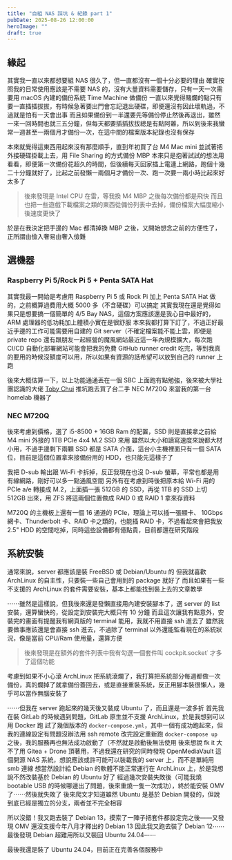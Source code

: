 ```yaml
---
title: "自組 NAS 踩坑 & 紀錄 part 1"
pubDate: 2025-08-26 12:00:00
heroImage: ""
draft: true
---
```


## 緣起

其實我一直以來都想要組 NAS 很久了，但一直都沒有一個十分必要的理由
確實按照我的日常使用應該是不需要 NAS 的，沒有大量資料需要儲存，只有一天一次需要用 macOS 內建的備份系統 Time Machine 做備份
一直以來覺得賭爛的點只有要一直插插拔拔，有時候急著要出門會忘記退出硬碟，即便還沒有因此壞軌過，不過就是怕有一天會出事
而且如果備份到一半還要先等備份停止然後再退出，雖然一來一回時間也就三五分鐘，但每天都要插插拔拔總是有點阿雜，所以到後來我蠻常一週甚至一兩個月才備份一次，在這中間的檔案版本紀錄也沒有保存

本來就覺得這東西用起來沒有那麼順手，直到年初買了台 M4 Mac mini 並試著把外接硬碟掛載上去，用 File Sharing 的方式備份 MBP
本來只是抱著試試的想法用看看，即便第一次備份花超久的時間，但後續每天回家插上電連上網路，跑個十幾二十分鐘就好了，比起之前發懶一兩個月才備份一次、跑一次要一兩小時比起來好太多了

> 後來發現是 Intel CPU 在雷，等我換 M4 MBP 之後每次備份都是飛快
> 而且也把一些遊戲下載檔案之類的東西從備份列表中去掉，備份檔案大幅度縮小後速度更快了

於是在我決定把手邊的 Mac 都清掉換 MBP 之後，又開始想念之前的方便性了，正所謂由儉入奢易由奢入儉難

## 選機器

### Raspberry Pi 5/Rock Pi 5 + Penta SATA Hat

其實我最一開始是考慮用 Raspberry Pi 5 或 Rock Pi 加上 Penta SATA Hat 做的，之前概算過費用大概 5000 多（不含硬碟）可以搞定
其實我現在還是覺得如果只是想要搞一個簡單的 4/5 Bay NAS，這個方案應該還是我心目中最好的，ARM 處理器的低功耗加上體積小實在是很舒服
本來我都打算下訂了，不過正好最近手邊的工作可能需要用自建的 Git server（不確定檔案能不能上雲，即便是 private repo
還有跟朋友一起經營的魔風網站最近這一年內規模擴大，每次跑 CI/CD 自動化部署網站可能會把我的免費 GitHub runner credit 吃完，等到我真的要用的時候沒額度可以用，所以如果有資源的話希望可以放到自己的 runner 上跑

後來大概估算一下，以上功能通通丟在一個 SBC 上面跑有點勉強，後來被大學社團認識的大佬 [Toby Chui](https://github.com/tobychui) 推坑跑去買了台二手 NEC M720Q 來當我的第一台 homelab 機器了

### NEC M720Q

後來考慮到價格，選了 i5-8500 + 16GB Ram 的配置，SSD 則是直接拿之前給 M4 mini 外接的 1TB PCIe 4x4 M.2 SSD 來用
雖然以大小和讀寫速度來說都大材小用，不過手邊剩下兩顆 SSD 都是 SATA 介面，這台小主機裡面只有一個 SATA 位，目前是這個位置拿來接備份用的 HDD，也只能先這樣子了

我把 D-sub 輸出跟 Wi-Fi 卡拆掉，反正我現在也沒 D-sub 螢幕，平常也都是用有線網路，剛好可以多一點通風空間
另外有在考慮到時後把原本給 Wi-Fi 用的 PCIe a/e 轉接成 M.2，上面插一張 512GB 的 SSD，再從 1TB 的 SSD 上切 512GB 出來，用 ZFS 將這兩個位置做成 RAID 0 或 RAID 1 拿來存資料

M720Q 的主機板上還有一個 16 通道的 PCIe，理論上可以插一張顯卡、 10Gbps 網卡、Thunderbolt 卡、RAID 卡之類的，也能插 RAID 卡，不過看起來會把我放 2.5" HDD 的空間吃掉，同時這些設備都有億點貴，目前都還在研究階段

## 系統安裝

通常來說，server 都應該是裝 FreeBSD 或 Debian/Ubuntu 的
但我就喜歡 ArchLinux 的自主性，只要裝一些自己會用到的 package 就好了
而且如果有一些不支援的 ArchLinux 的套件需要安裝，基本上都能找到裝上去的文章教學

⋯⋯雖然是這樣說，但我後來還是發懶直接用內建安裝腳本了，選 server 的 list 安裝，還算蠻快的，從設定到安裝完大概只有 10 分鐘
而且這次讓我有點意外，安裝完的畫面有提醒我有網頁版的 terminal 能用，我就不用直接 ssh 進去了
雖然我要做事應該還是會直接 ssh 進去，不過除了 terminal 以外還能監看現在的系統狀況，像是當前 CPU/Ram 使用量，還算方便

> 後來發現是在額外的套件列表中我有勾選一個套件叫 cockpit.socket˙ 才多了這個功能

考慮到如果不小心滾 ArchLinux 把系統滾爛了，我打算把系統部分每週都做一次備份，真的爛掉了就拿備份蓋回去，或是直接重裝系統，反正用腳本裝很懶人，幾乎可以當作無腦安裝了

⋯⋯但我在 server 跑起來的幾天後又裝成 Ubuntu 了，而且還是一波多折
首先我在裝 GitLab 的時候遇到問題，GitLab 原生並不支援 ArchLinux，於是我想到可以用 Docker 跑
試了幾個版本的 `docker-compose.yml`，其中一個有成功跑起來，但我的連線設定有問題沒辦法用 ssh remote
改完設定重新跑 `docker-compose up` 之後，我的服務再也無法成功啟動了（不然就是啟動後無法使用
後來想說 fk it 大不了用 Gitea + Drone 頂著用，不過我還在研究的同時發現 OpenMediaVault 這個開源 NAS 系統，想說應該或許可能可以裝載我的 server 上，而不是單純用 smb 連線
想當然設計給 Debian 的軟體不能正常運行在 ArchLinux 上，於是我想說不然改裝基於 Debian 的 Ubuntu 好了
經過幾次安裝失敗後（可能我燒 bootable USB 的時候哪邊出了問題，後來重燒一隻一次成功），終於能安裝 OMV 了⋯⋯然後就失敗了
後來爬文才知道雖然 Ubuntu 是基於 Debian 開發的，但說到底已經是獨立的分支，兩者並不完全相容

所以沒錯！我又跑去裝了 Debian 13，摸索了一陣子把套件都設定完之後——又發現 OMV 還沒支援今年八月才釋出的 Debian 13
因此我又跑去裝了 Debian 12⋯⋯最後發現 Debian 超難用所以又裝回 Ubuntu 24.04⋯⋯

最後我還是裝了 Ubuntu 24.04，目前正在完善各個服務中